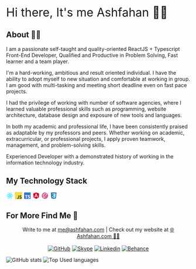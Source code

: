 <font size="6">Hi there, It's me Ashfahan 👨‍💻</font>

## About 🙆‍♂️

I am a passionate self-taught and quality-oriented ReactJS + Typescript Front-End Developer, Qualified and Productive in Problem Solving, Fast learner and a team player.

I'm a hard-working, ambitious and result oriented individual. I have the ability to adopt myself to new situation and comfortable at working in group. I am good with multi-tasking and meeting short deadline even on fast pace projects.

I had the privilege of working with number of software agencies, where I learned valuable professional skills such as programming, website architecture, database design and exposure of new tools and languages.

In both my academic and professional life, I have been consistently praised as adaptable by my professors and peers. Whether working on academic, extracurricular, or professional projects, I apply proven teamwork, management, and problem-solving skills.

Experienced Developer with a demonstrated history of working in the information technology industry.

## My Technology Stack

<p align="left">
  <img height="20" src="https://github.com/vscode-icons/vscode-icons/blob/master/icons/file_type_reactjs.svg">
  <img height="20" src="https://raw.githubusercontent.com/github/explore/80688e429a7d4ef2fca1e82350fe8e3517d3494d/topics/javascript/javascript.png">
  <img height="20" src="https://github.com/vscode-icons/vscode-icons/blob/master/icons/file_type_typescript_official.svg">
  <img height="20" src="https://github.com/vscode-icons/vscode-icons/blob/master/icons/file_type_angular.svg">
  <img height="20" src="https://github.com/vscode-icons/vscode-icons/blob/master/icons/file_type_scss2.svg">
  <img height="20" src="https://github.com/vscode-icons/vscode-icons/blob/master/icons/file_type_css.svg">
</p>

## For More Find Me 📮

<p align="center">
  <span>Write to me at <a href="mailto:me@ashfahan.com">me@ashfahan.com</a> | Check out my website at <a href="https://ashfahan.com">🌐 Ashfahan.com 🙋‍♂️</a></span>
  <br>
  <br>
  <a href="https://GitHub.com/ashfahan"><img src="https://img.shields.io/badge/GitHub-Ashfahan-805ad5.svg?style=for-the-badge&logo=GitHub" alt="GitHub"></a>
  <a href="https://join.skype.com/invite/iS1oy3l9kTMM"><img src="https://img.shields.io/badge/Skype-Ashfahan-805ad5.svg?style=for-the-badge&logo=Skype" alt="Skype"></a>
  <a href="https://Linkedin.com/in/ashfahan"><img src="https://img.shields.io/badge/Linkedin-Ashfahan-805ad5.svg?style=for-the-badge&logo=Linkedin" alt="Linkedin"></a>
  <a href="https://Behance.net/ashfahan"><img src="https://img.shields.io/badge/Behance-Ashfahan-805ad5.svg?style=for-the-badge&logo=Behance" alt="Behance"></a>
</p>

![GitHub stats](https://github-readme-stats.vercel.app/api?username=ashfahan&custom_title=Ashfahan's%20Github&count_private=true&include_all_commits=true&title_color=805ad5&icon_color=805ad5&text_color=474747&show_icons=true&hide=stars)
![Top Used languages](https://github-readme-stats.vercel.app/api/top-langs/?username=ashfahan&title_color=805ad5&icon_color=805ad5&text_color=474747&langs_count=10&layout=compact)
